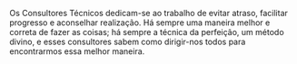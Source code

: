 ﻿Os Consultores Técnicos dedicam-se ao trabalho de evitar atraso, facilitar progresso e aconselhar realização. Há sempre uma maneira melhor e correta de fazer as coisas; há sempre a técnica da perfeição, um método divino, e esses consultores sabem como dirigir-nos todos para encontrarmos essa melhor maneira.
